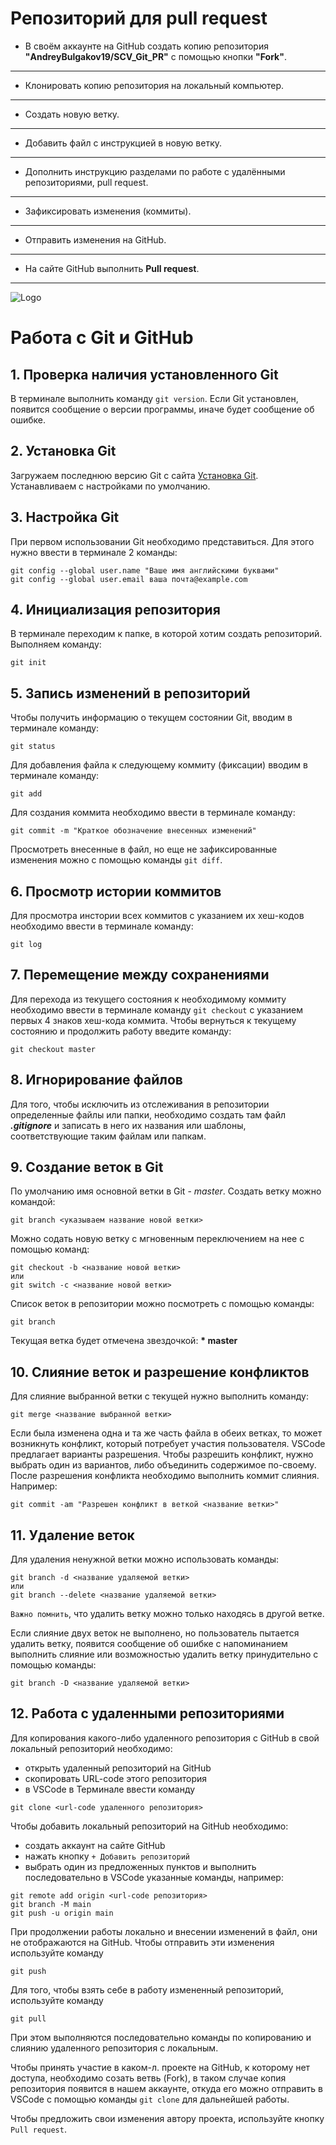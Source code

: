 # Репозиторий для **pull request**
* В своём аккаунте на GitHub создать копию репозитория **"AndreyBulgakov19/SCV_Git_PR"** с помощью кнопки **"Fork"**.
---
* Клонировать копию репозитория на локальный компьютер.
---
* Создать новую ветку.
---
* Добавить файл с инструкцией в новую ветку.
---
* Дополнить инструкцию разделами по работе с удалёнными репозиториями, pull request.
---
* Зафиксировать изменения (коммиты).
---
* Отправить изменения на GitHub.
---
* На сайте GitHub выполнить **Pull request**.
---

![Logo](git-logo.webp)
# Работа с Git и GitHub
## 1. Проверка наличия установленного Git
В терминале выполнить команду `git version`.
Если Git установлен, появится сообщение о версии программы, иначе будет сообщение об ошибке.
## 2. Установка Git
Загружаем последнюю версию Git с сайта [Установка Git](https://git-scm.com/downloads).
Устанавливаем с настройками по умолчанию.
## 3. Настройка Git
При первом использовании Git необходимо представиться. Для этого нужно ввести в терминале 2 команды: 
```
git config --global user.name "Ваше имя английскими буквами"
git config --global user.email ваша почта@example.com 
```
## 4. Инициализация репозитория
В терминале переходим к папке, в которой хотим создать репозиторий. Выполняем команду:
```
git init
```

## 5. Запись изменений в репозиторий
Чтобы получить информацию о текущем состоянии Git, вводим в терминале команду:
```
git status
```
Для добавления файла к следующему коммиту (фиксации) вводим в терминале команду:
```
git add
```
Для создания коммита необходимо ввести в терминале команду:
```
git commit -m "Краткое обозначение внесенных изменений"
```
Просмотреть внесенные в файл, но еще не зафиксированные изменения можно с помощью команды `git diff`.
## 6. Просмотр истории коммитов
Для просмотра инстории всех коммитов с указанием их хеш-кодов необходимо ввести в терминале команду:
```
git log
```
## 7. Перемещение между сохранениями
Для перехода из текущего состояния к необходимому коммиту необходимо ввести в терминале команду `git checkout` с указанием первых 4 знаков хеш-кода коммита.
Чтобы вернуться к текущему состоянию и продолжить работу введите команду:
```
git checkout master
```
## 8. Игнорирование файлов
Для того, чтобы исключить из отслеживания в репозитории определенные файлы или папки, необходимо создать там файл ***.gitignore***
 и записать в него их названия или шаблоны, соответствующие таким файлам или папкам.
## 9. Создание веток в Git
По умолчанию имя основной ветки в Git - *master*.
Создать ветку можно командой:
```
git branch <указываем название новой ветки>
```
Можно содать новую ветку c мгновенным переключением на нее с помощью команд:
```
git checkout -b <название новой ветки>
или
git switch -c <название новой ветки>
```
Список веток в репозитории можно посмотреть с помощью команды:
```
git branch
```
Текущая ветка будет отмечена звездочкой: __* master__
## 10. Слияние веток и разрешение конфликтов
Для слияние выбранной ветки с текущей нужно выполнить команду:

```
git merge <название выбранной ветки>
```
Если была изменена одна и та же часть файла в обеих ветках, то может возникнуть конфликт, который потребует участия пользователя.
VSCode предлагает варианты разрешения.
Чтобы разрешить конфликт, нужно выбрать один из вариантов, либо объединить содержимое по-своему.
После разрешения конфликта необходимо выполнить коммит слияния. Например:
```
git commit -am "Разрешен конфликт в веткой <название ветки>"
```
## 11. Удаление веток
Для удаления ненужной ветки можно использовать команды:
```
git branch -d <название удаляемой ветки>
или 
git branch --delete <название удаляемой ветки>
```
`Важно помнить`, что удалить ветку можно только находясь в другой ветке.

Если слияние двух веток не выполнено, но пользователь пытается удалить ветку, появится сообщение об ошибке с напоминанием выполнить слияние или возможностью удалить ветку принудительно с помощью команды:
```
git branch -D <название удаляемой ветки>
```
## 12. Работа с удаленными репозиториями
Для копирования какого-либо удаленного репозитория с GitHub в свой локальный репозиторий необходимо:
* открыть удаленный репозиторий на GitHub
* скопировать URL-code этого репозитория
* в VSCode в Терминале ввести команду
```
git clone <url-code удаленного репозитория>
```
Чтобы добавить локальный репозиторий на GitHub необходимо:
* создать аккаунт на сайте GitHub
* нажать кнопку `+ Добавить репозиторий`
* выбрать один из предложенных пунктов и выполнить последовательно в VSCode указанные команды, например:
```
git remote add origin <url-code репозитория>
git branch -M main
git push -u origin main
```
При продолжении работы локально и внесении изменений в файл, они не отображаются на GitHub. Чтобы отправить эти изменения используйте команду
```
git push
```
Для того, чтобы взять себе в работу измененный репозиторий, используйте команду
```
git pull
```
При этом выполняются последовательно команды по копированию и слиянию удаленного репозитория с локальным.

Чтобы принять участие в каком-л. проекте на GitHub, к которому нет доступа, необходимо созать ветвь (Fork), в таком случае копия репозитория появится в нашем аккаунте, откуда его можно отправить в VSCode с помощью команды `git clone` для дальнейшей работы.

Чтобы предложить свои изменения автору проекта, используйте кнопку `Pull request`.